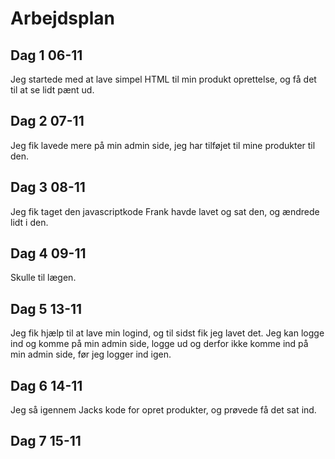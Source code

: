 # Arbejdsplan

## Dag 1 06-11
Jeg startede med at lave simpel HTML til min produkt oprettelse, og få det til at se lidt pænt ud.

## Dag 2 07-11
Jeg fik lavede mere på min admin side, jeg har tilføjet til mine produkter til den.

## Dag 3 08-11
Jeg fik taget den javascriptkode Frank havde lavet og sat den, og ændrede lidt i den. 

## Dag 4 09-11
Skulle til lægen.

## Dag 5 13-11 
Jeg fik hjælp til at lave min logind, og til sidst fik jeg lavet det. Jeg kan logge ind og komme på min admin side, logge ud og derfor ikke komme ind på min admin side, før jeg logger ind igen. 

## Dag 6 14-11
Jeg så igennem Jacks kode for opret produkter, og prøvede få det sat ind. 

## Dag 7 15-11
